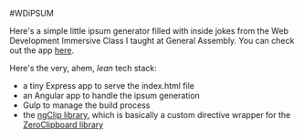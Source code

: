 #WDiPSUM

Here's a simple little ipsum generator filled with inside jokes from the Web Development Immersive Class I taught at General Assembly.  You can check out the app [here](https://wdipsum.herokuapp.com).

Here's the very, ahem, _lean_ tech stack:

* a tiny Express app to serve the index.html file
* an Angular app to handle the ipsum generation
* Gulp to manage the build process
* the [ngClip library](https://github.com/asafdav/ng-clip), which is basically a custom directive wrapper for the [ZeroClipboard library](https://github.com/zeroclipboard/zeroclipboard)